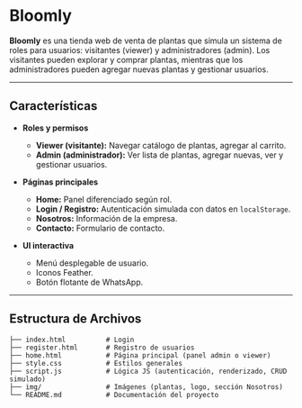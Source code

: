 # Bloomly

**Bloomly** es una tienda web de venta de plantas que simula un sistema de roles para usuarios: visitantes (viewer) y administradores (admin). Los visitantes pueden explorar y comprar plantas, mientras que los administradores pueden agregar nuevas plantas y gestionar usuarios.

---

## Características

- **Roles y permisos**
  - **Viewer (visitante):** Navegar catálogo de plantas, agregar al carrito.
  - **Admin (administrador):** Ver lista de plantas, agregar nuevas, ver y gestionar usuarios.

- **Páginas principales**
  - **Home:** Panel diferenciado según rol.
  - **Login / Registro:** Autenticación simulada con datos en `localStorage`.
  - **Nosotros:** Información de la empresa.
  - **Contacto:** Formulario de contacto.

- **UI interactiva**
  - Menú desplegable de usuario.
  - Iconos Feather.
  - Botón flotante de WhatsApp.

---

## Estructura de Archivos

```plaintext
├── index.html          # Login
├── register.html       # Registro de usuarios
├── home.html           # Página principal (panel admin o viewer)
├── style.css           # Estilos generales
├── script.js           # Lógica JS (autenticación, renderizado, CRUD simulado)
├── img/                # Imágenes (plantas, logo, sección Nosotros)
└── README.md           # Documentación del proyecto
